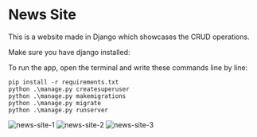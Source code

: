 # News Site

This is a website made in Django which showcases the CRUD operations.<br/>

Make sure you have django installed: <br/>

To run the app, open the terminal and write these commands line by line: <br/>

```
pip install -r requirements.txt
python .\manage.py createsuperuser
python .\manage.py makemigrations
python .\manage.py migrate
python .\manage.py runserver
```

![news-site-1](https://user-images.githubusercontent.com/88268271/212375929-6fb72e05-0777-4d1e-b940-3f925dbebe56.png)
![news-site-2](https://user-images.githubusercontent.com/88268271/212375947-fdc14f2c-79ee-4e3d-9abb-ecaf06e9cff4.png)
![news-site-3](https://user-images.githubusercontent.com/88268271/212375968-0e3e0a45-2301-4cc6-af63-726c4884528f.png)
